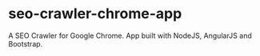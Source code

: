 seo-crawler-chrome-app
======================

A SEO Crawler for Google Chrome. App built with NodeJS, AngularJS and Bootstrap.
